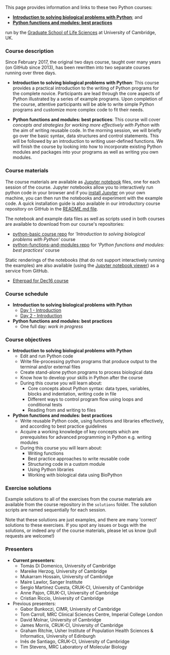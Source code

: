 This page provides information and links to these two Python courses:

- **[Introduction to solving biological problems with Python](https://github.com/pycam/python-basic)**; and
- **[Python functions and modules: best practices](https://github.com/pycam/python-functions-and-modules)**

run by the [Graduate School of Life Sciences](http://www.training.cam.ac.uk/gsls/) at University of Cambridge, UK.

### Course description
Since February 2017, the original two days course, taught over many years (on GitHub since 2013), has been rewritten into two separate courses running over three days.

- **Introduction to solving biological problems with Python**:
This course provides a practical introduction to the writing of Python programs for the complete novice. Participants are lead through the core aspects of Python illustrated by a series of example programs. Upon completion of the course, attentive participants will be able to write simple Python programs and customize more complex code to fit their needs.

- **Python functions and modules: best practices**: This course will cover *concepts and strategies for working more effectively with Python* with the aim of writing reusable code. In the morning session, we will briefly go over the basic syntax, data structures and control statements. This will be followed by an introduction to writing user-defined functions. We will finish the course by looking into how to incorporate existing Python modules and packages into your programs as well as writing you own modules.

### Course materials
The course materials are available as [Jupyter notebook](http://jupyter.org/) files, one for each session of the course. Jupyter notebooks allow you to interactively run python code in your browser and if you [install Jupyter](https://jupyter.readthedocs.io/en/latest/install.html) on your own machine, you can then run the notebooks and experiment with the example code. A quick installation guide is also available in our introductory course repository on GitHub in the [README.md file](https://github.com/pycam/python-basic/blob/master/README.md).

The notebook and example data files as well as scripts used in both courses are available to download from our course's repositories:
- [python-basic course repo](https://github.com/pycam/python-basic) for _'Introduction to solving biological problems with Python'_ course
- [python-functions-and-modules repo](https://github.com/pycam/python-functions-and-modules) for _'Python functions and modules: best practices'_ course

Static renderings of the notebooks (that do not support interactively running the examples)
are also available (using the [Jupyter notebook viewer](http://nbviewer.jupyter.org/)) as a service from GitHub.

- [Etherpad for Dec16 course](https://public.etherpad-mozilla.org/p/pycam-dec16)


### Course schedule

- **Introduction to solving biological problems with Python**
  - [Day 1 - Introduction](https://github.com/pycam/python-basic/blob/master/Introduction_to_python_day_1_introduction.ipynb)
  - [Day 2 - Introduction](https://github.com/pycam/python-basic/blob/master/Introduction_to_python_day_2_introduction.ipynb)
- **Python functions and modules: best practices**
  - One full day: _work in progress_

### Course objectives
- **Introduction to solving biological problems with Python**
  - Edit and run Python code
  - Write file-processing python programs that produce output to the terminal and/or external files
  - Create stand-alone python programs to process biological data
  - Know how to develop your skills in Python after the course
  - During this course you will learn about:
    - Core concepts about Python syntax: data types, variables, blocks and indentation, writing code in file
    - Different ways to control program flow using loops and conditional tests
    - Reading from and writing to files
- **Python functions and modules: best practices**
  - Write reusable Python code, using functions and libraries effectively, and according to best practice guidelines
  - Acquire a working knowledge of key concepts which are prerequisites for advanced programming in Python e.g. writing modules
  - During this course you will learn about:
    - Writing functions
    - Best practice approaches to write reusable code
    - Structuring code in a custom module
    - Using Python libraries
    - Working with biological data using BioPython

### Exercise solutions
Example solutions to all of the exercises from the course materials are available from the course repository in the `solutions` folder. The solution scripts are named sequentially for each session.

Note that these solutions are just examples, and there are many 'correct' solutions to these exercises. If you spot any issues or bugs with the solutions, or indeed any of the course materials, please let us know (pull requests are welcome!)

### Presenters
- **Current presenters**:
  - Tomás Di Domenico, University of Cambridge
  - Mareike Herzog, University of Cambridge
  - Mukarram Hossain, University of Cambridge
  - Maire Lawlor, Sanger Institute
  - Sergio Martinez Cuesta, CRUK-CI, University of Cambridge
  - Anne Pajon, CRUK-CI, University of Cambridge
  - Cristian Riccio, University of Cambridge
- Previous presenters:
  - Gabor Bunkoczi, CIMR, University of Cambridge
  - Tom Carroll, MRC Clinical Sciences Centre, Imperial College London
  - David Molnar, University of Cambridge
  - James Morris, CRUK-CI, University of Cambridge
  - Graham Ritchie, Usher Institute of Population Health Sciences & Informatics, University of Edinburgh
  - Inês de Santiago, CRUK-CI, University of Cambridge
  - Tim Stevens, MRC Laboratory of Molecular Biology
